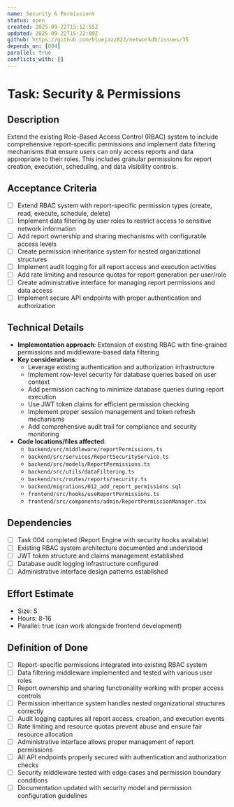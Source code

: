```yaml
---
name: Security & Permissions
status: open
created: 2025-09-22T15:12:55Z
updated: 2025-09-22T15:22:09Z
github: https://github.com/bluejazz822/networkdb/issues/35
depends_on: [004]
parallel: true
conflicts_with: []
---
```


# Task: Security & Permissions

## Description
Extend the existing Role-Based Access Control (RBAC) system to include comprehensive report-specific permissions and implement data filtering mechanisms that ensure users can only access reports and data appropriate to their roles. This includes granular permissions for report creation, execution, scheduling, and data visibility controls.

## Acceptance Criteria
- [ ] Extend RBAC system with report-specific permission types (create, read, execute, schedule, delete)
- [ ] Implement data filtering by user roles to restrict access to sensitive network information
- [ ] Add report ownership and sharing mechanisms with configurable access levels
- [ ] Create permission inheritance system for nested organizational structures
- [ ] Implement audit logging for all report access and execution activities
- [ ] Add rate limiting and resource quotas for report generation per user/role
- [ ] Create administrative interface for managing report permissions and data access
- [ ] Implement secure API endpoints with proper authentication and authorization

## Technical Details
- **Implementation approach**: Extension of existing RBAC with fine-grained permissions and middleware-based data filtering
- **Key considerations**:
  - Leverage existing authentication and authorization infrastructure
  - Implement row-level security for database queries based on user context
  - Add permission caching to minimize database queries during report execution
  - Use JWT token claims for efficient permission checking
  - Implement proper session management and token refresh mechanisms
  - Add comprehensive audit trail for compliance and security monitoring
- **Code locations/files affected**:
  - `backend/src/middleware/reportPermissions.ts`
  - `backend/src/services/ReportSecurityService.ts`
  - `backend/src/models/ReportPermissions.ts`
  - `backend/src/utils/dataFiltering.ts`
  - `backend/src/routes/reports/security.ts`
  - `backend/migrations/012_add_report_permissions.sql`
  - `frontend/src/hooks/useReportPermissions.ts`
  - `frontend/src/components/admin/ReportPermissionManager.tsx`

## Dependencies
- [ ] Task 004 completed (Report Engine with security hooks available)
- [ ] Existing RBAC system architecture documented and understood
- [ ] JWT token structure and claims management established
- [ ] Database audit logging infrastructure configured
- [ ] Administrative interface design patterns established

## Effort Estimate
- Size: S
- Hours: 8-16
- Parallel: true (can work alongside frontend development)

## Definition of Done
- [ ] Report-specific permissions integrated into existing RBAC system
- [ ] Data filtering middleware implemented and tested with various user roles
- [ ] Report ownership and sharing functionality working with proper access controls
- [ ] Permission inheritance system handles nested organizational structures correctly
- [ ] Audit logging captures all report access, creation, and execution events
- [ ] Rate limiting and resource quotas prevent abuse and ensure fair resource allocation
- [ ] Administrative interface allows proper management of report permissions
- [ ] All API endpoints properly secured with authentication and authorization checks
- [ ] Security middleware tested with edge cases and permission boundary conditions
- [ ] Documentation updated with security model and permission configuration guidelines
